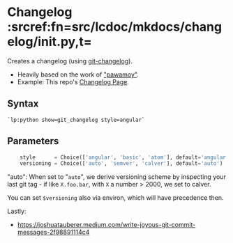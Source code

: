 # Changelog :srcref:fn=src/lcdoc/mkdocs/changelog/__init__.py,t=

Creates a changelog (using [git-changelog](https://pypi.org/project/git-changelog/)).

- Heavily based on the work of ["pawamoy"](https://github.com/pawamoy).
- Example: This repo's [Changelog Page](../../../../about/changelog.md).

## Syntax

```
`lp:python show=git_changelog style=angular`
```

## Parameters

```python
    style      = Choice(['angular', 'basic', 'atom'], default='angular')
    versioning = Choice(['auto', 'semver', 'calver'], default='auto')
```

"auto": When set to "`auto`", we derive versioning scheme by inspecting your last git tag - if like `X.foo.bar`, with `X` a
number > 2000, we set to calver.

You can set `$versioning` also via environ, which will have precedence then.


Lastly:

- https://joshuatauberer.medium.com/write-joyous-git-commit-messages-2f98891114c4


